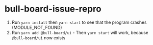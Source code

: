 # bull-board-issue-repro

1. Run `yarn install` then `yarn start` to see that the program crashes (MODULE_NOT_FOUND)
2. Run `yarn add @bull-board/ui` - Then `yarn start` will work, because `@bull-board/ui` now exists
